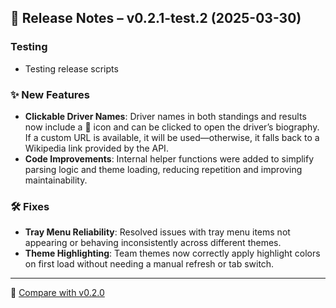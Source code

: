 ## 🚀 Release Notes – v0.2.1-test.2 (2025-03-30)

### Testing
- Testing release scripts

### ✨ New Features
- **Clickable Driver Names**: Driver names in both standings and results now include a 👤 icon and can be clicked to open the driver’s biography. If a custom URL is available, it will be used—otherwise, it falls back to a Wikipedia link provided by the API.
- **Code Improvements**: Internal helper functions were added to simplify parsing logic and theme loading, reducing repetition and improving maintainability.

### 🛠️ Fixes
- **Tray Menu Reliability**: Resolved issues with tray menu items not appearing or behaving inconsistently across different themes.
- **Theme Highlighting**: Team themes now correctly apply highlight colors on first load without needing a manual refresh or tab switch.

---

🔗 [Compare with v0.2.0](https://github.com/mphartzheim/f1tray/compare/v0.2.0...v0.2.1)
